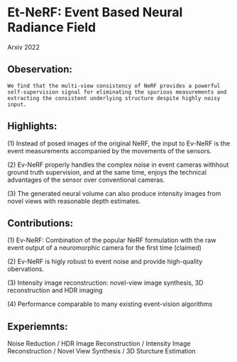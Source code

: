 # Et-NeRF: Event Based Neural Radiance Field

Arxiv 2022

## Obeservation:
	We find that the multi-view consistency of NeRF provides a powerful self-supervision signal for eliminating the spurious measurements and extracting the consistent underlying structure despite highly noisy input.

## Highlights:
(1) Instead of posed images of the original NeRF, the input to Ev-NeRF is the event measurements accompanied by the movements of the sensors.

(2) Ev-NeRF properly handles the complex noise in event cameras withhout ground truth supervision, and at the same time, enjoys the technical advantages of the sensor over conventional cameras.

(3) The generated neural volume can also produce intensity images from novel views with reasonable depth estimates.
	
## Contributions:
(1) Ev-NeRF: Combination of the popular NeRF formulation with the raw event output of a neuromorphic camera for the first time (claimed)

(2) Ev-NeRF is higly robust to event noise and provide high-quality obervations.

(3) Intensity image reconstruction: novel-view image synthesis, 3D reconstruction and HDR imaging

(4) Performance comparable to many existing event-vision algorithms 

## Experiemnts:
Noise Reduction / HDR Image Reconstruction / Intensity Image Reconstruction / Novel View Synthesis / 3D Sturcture Estimation


